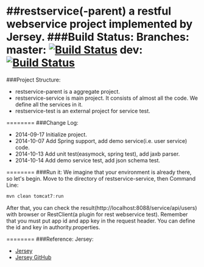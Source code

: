 ##restservice(-parent) a restful webservice project implemented by Jersey.
###Build Status:
Branches:
master:
[![Build Status](https://travis-ci.org/yangguangpiaosa/restservice-parent.svg?branch=master)](https://travis-ci.org/yangguangpiaosa/restservice-parent)
dev:
[![Build Status](https://travis-ci.org/yangguangpiaosa/restservice-parent.svg?branch=dev)](https://travis-ci.org/yangguangpiaosa/restservice-parent)
========
###Project Structure:
* restservice-parent is a aggregate project.
* restservice-service is main project. It consists of almost all the code. We define all the services in it.
* restservice-test is an external project for service test.

========
###Change Log:
* 2014-09-17  Initialize project.
* 2014-10-07  Add Spring support, add demo service(i.e. user service) code.
* 2014-10-13  Add unit test(easymock, spring test), add jaxb parser.
* 2014-10-14  Add demo service test, add json schema test.

========
###Run it:
We imagine that your environment is already there, so let's begin.
Move to the directory of restservice-service, then
Command Line:
```javascript
mvn clean tomcat7:run
```
After that, you can check the result(http://localhost:8088/service/api/users) with browser or RestClient(a plugin for rest webservice test).
Remember that you must put app id and app key in the request header. You can define the id and key in authority.properties.

========
###Reference:
Jersey:
* [Jersey](https://jersey.java.net/)
* [Jersey GitHub](https://github.com/jersey/jersey)
